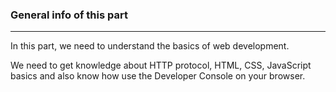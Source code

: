 ### General info of this part
---

In this part, we need to understand the basics of web development.

We need to get knowledge about HTTP protocol, HTML, CSS, JavaScript basics and also know how use the Developer Console on your browser. 
